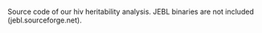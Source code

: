 Source code of our hiv heritability analysis. JEBL binaries are not included (jebl.sourceforge.net). 
